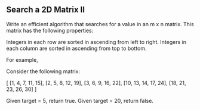 

Search a 2D Matrix II 
---

Write an efficient algorithm that searches for a value in an m x n matrix. This matrix has the following properties:



Integers in each row are sorted in ascending from left to right.
Integers in each column are sorted in ascending from top to bottom.




For example,

Consider the following matrix:


[
  [1,   4,  7, 11, 15],
  [2,   5,  8, 12, 19],
  [3,   6,  9, 16, 22],
  [10, 13, 14, 17, 24],
  [18, 21, 23, 26, 30]
]


Given target = 5, return true.
Given target = 20, return false.

